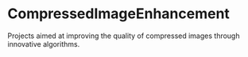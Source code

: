 # CompressedImageEnhancement
Projects aimed at improving the quality of compressed images through innovative algorithms.
